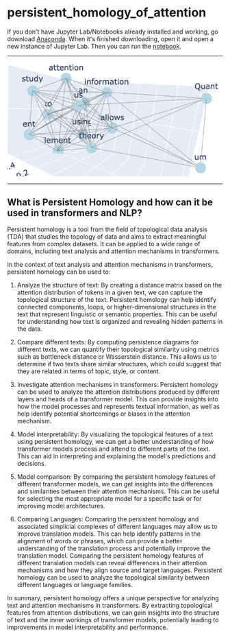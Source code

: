 # persistent_homology_of_attention
If you don't have Jupyter Lab/Notebooks already installed and working, go download [Anaconda](https://www.anaconda.com/). When it's finished downloading, open it and open a new instance of Jupyter Lab. Then you can run the [notebook](https://github.com/Amelie-Schreiber/persistent_homology_of_attention/blob/main/persistent_homology_attention.ipynb).

---

![simplicial_complex_2](https://github.com/Amelie-Schreiber/persistent_homology_of_attention/blob/main/simplicial_complex_2.png)

---
## What is Persistent Homology and how can it be used in transformers and NLP?

Persistent homology is a tool from the field of topological data analysis (TDA) that studies the topology of data and aims to extract meaningful features from complex datasets. It can be applied to a wide range of domains, including text analysis and attention mechanisms in transformers.

In the context of text analysis and attention mechanisms in transformers, persistent homology can be used to:

1. Analyze the structure of text: By creating a distance matrix based on the attention distribution of tokens in a given text, we can capture the topological structure of the text. Persistent homology can help identify connected components, loops, or higher-dimensional structures in the text that represent linguistic or semantic properties. This can be useful for understanding how text is organized and revealing hidden patterns in the data.

2. Compare different texts: By computing persistence diagrams for different texts, we can quantify their topological similarity using metrics such as bottleneck distance or Wasserstein distance. This allows us to determine if two texts share similar structures, which could suggest that they are related in terms of topic, style, or content.

3. Investigate attention mechanisms in transformers: Persistent homology can be used to analyze the attention distributions produced by different layers and heads of a transformer model. This can provide insights into how the model processes and represents textual information, as well as help identify potential shortcomings or biases in the attention mechanism.

4. Model interpretability: By visualizing the topological features of a text using persistent homology, we can get a better understanding of how transformer models process and attend to different parts of the text. This can aid in interpreting and explaining the model's predictions and decisions.

5. Model comparison: By comparing the persistent homology features of different transformer models, we can get insights into the differences and similarities between their attention mechanisms. This can be useful for selecting the most appropriate model for a specific task or for improving model architectures.

6. Comparing Languages: Comparing the persistent homology and associated simplicial complexes of different languages may allow us to improve translation models. This can help identify patterns in the alignment of words or phrases, which can provide a better understanding of the translation process and potentially improve the translation model. Comparing the persistent homology features of different translation models can reveal differences in their attention mechanisms and how they align source and target languages. Persistent homology can be used to analyze the topological similarity between different languages or language families.

In summary, persistent homology offers a unique perspective for analyzing text and attention mechanisms in transformers. By extracting topological features from attention distributions, we can gain insights into the structure of text and the inner workings of transformer models, potentially leading to improvements in model interpretability and performance.
